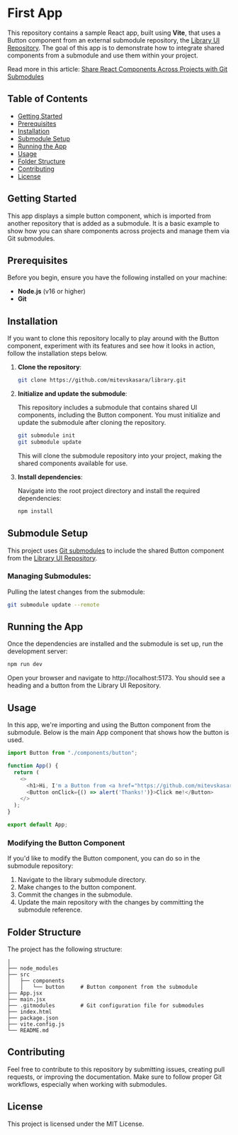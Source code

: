 # First App

This repository contains a sample React app, built using **Vite**, that uses a Button component from an external submodule repository, the [Library UI Repository](https://github.com/mitevskasara/library). The goal of this app is to demonstrate how to integrate shared components from a submodule and use them within your project.


Read more in this article: [Share React Components Across Projects with Git Submodules](https://formfusion.dev/blog/2023/05/sharing-react-components-across)

## Table of Contents
- [Getting Started](#getting-started)
- [Prerequisites](#prerequisites)
- [Installation](#installation)
- [Submodule Setup](#submodule-setup)
- [Running the App](#running-the-app)
- [Usage](#usage)
- [Folder Structure](#folder-structure)
- [Contributing](#contributing)
- [License](#license)

## Getting Started

This app displays a simple button component, which is imported from another repository that is added as a submodule. It is a basic example to show how you can share components across projects and manage them via Git submodules.

## Prerequisites

Before you begin, ensure you have the following installed on your machine:
- **Node.js** (v16 or higher)
- **Git**

## Installation

If you want to clone this repository locally to play around with the Button component, experiment with its features and see how it looks in action, follow the installation steps below.

1. **Clone the repository**:

   ```bash
   git clone https://github.com/mitevskasara/library.git
   ```

2. **Initialize and update the submodule**:

    This repository includes a submodule that contains shared UI components, including the Button component. You must initialize and update the submodule after cloning the repository.

   ```bash
   git submodule init
   git submodule update
    ```

    This will clone the submodule repository into your project, making the shared components available for use.

3. **Install dependencies**:

    Navigate into the root project directory and install the required dependencies:
    ```bash
    npm install
    ```

## Submodule Setup

This project uses [Git submodules](https://git-scm.com/book/en/v2/Git-Tools-Submodules) to include the shared Button component from the [Library UI Repository](https://github.com/mitevskasara/library).

### Managing Submodules:

Pulling the latest changes from the submodule:

```bash
git submodule update --remote
```
## Running the App

Once the dependencies are installed and the submodule is set up, run the development server:

```bash
npm run dev
```
Open your browser and navigate to http://localhost:5173. You should see a heading and a button from the Library UI Repository.

## Usage

In this app, we're importing and using the Button component from the submodule. Below is the main App component that shows how the button is used.

```javascript
import Button from "./components/button";

function App() {
  return (
    <>
      <h1>Hi, I'm a Button from <a href="https://github.com/mitevskasara/library">Library UI Repository</a></h1>
      <Button onClick={() => alert('Thanks!')}>Click me!</Button>
    </>
  );
}

export default App;
```

### Modifying the Button Component

If you'd like to modify the Button component, you can do so in the submodule repository:

1. Navigate to the library submodule directory.
2. Make changes to the button component.
3. Commit the changes in the submodule.
4. Update the main repository with the changes by committing the submodule reference.


## Folder Structure

The project has the following structure:

```root
│
├── node_modules
├── src
│   ├── components
│   │   └── button     # Button component from the submodule
├── App.jsx
├── main.jsx
├── .gitmodules        # Git configuration file for submodules
├── index.html
├── package.json
├── vite.config.js
└── README.md
```

## Contributing

Feel free to contribute to this repository by submitting issues, creating pull requests, or improving the documentation. Make sure to follow proper Git workflows, especially when working with submodules.

## License

This project is licensed under the MIT License.
